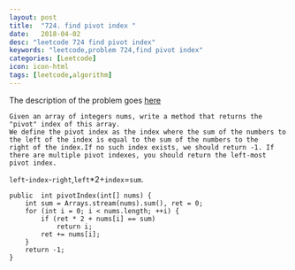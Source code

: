 ```yaml
---
layout: post
title:  "724. find pivot index "
date:   2018-04-02 
desc: "leetcode 724 find pivot index" 
keywords: "leetcode,problem 724,find pivot index"
categories: [Leetcode] 
icon: icon-html
tags: [leetcode,algorithm]
---
```

The description of the problem goes [here][problem_724]
```
Given an array of integers nums, write a method that returns the "pivot" index of this array.
We define the pivot index as the index where the sum of the numbers to the left of the index is equal to the sum of the numbers to the 
right of the index.If no such index exists, we should return -1. If there are multiple pivot indexes, you should return the left-most
pivot index.
```
`left`-`index`-`right`,`left`*2+`index`=`sum`.
```
public  int pivotIndex(int[] nums) {
	int sum = Arrays.stream(nums).sum(), ret = 0;
	for (int i = 0; i < nums.length; ++i) {
		if (ret * 2 + nums[i] == sum)
			return i;
		ret += nums[i];
	}
	return -1;
}
```
[problem_724]: https://leetcode.com/problems/find-pivot-index/description/
